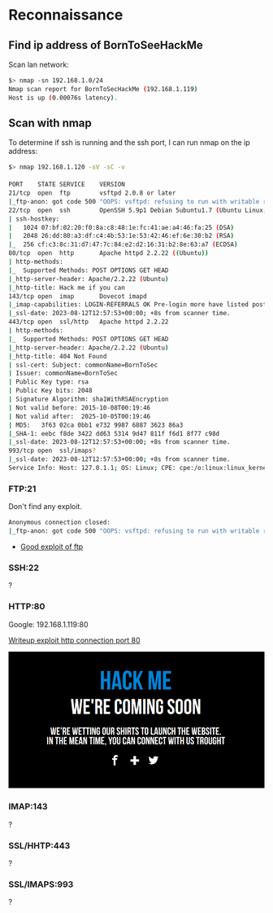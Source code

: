# Reconnaissance

## Find ip address of BornToSeeHackMe 

Scan lan network:

```bash
$> nmap -sn 192.168.1.0/24
Nmap scan report for BornToSecHackMe (192.168.1.119)
Host is up (0.00076s latency).
```

## Scan with nmap

To determine if ssh is running and the ssh port, I can run nmap on the ip address:

```bash
$> nmap 192.168.1.120 -sV -sC -v

PORT    STATE SERVICE    VERSION
21/tcp  open  ftp        vsftpd 2.0.8 or later
|_ftp-anon: got code 500 "OOPS: vsftpd: refusing to run with writable root inside chroot()".
22/tcp  open  ssh        OpenSSH 5.9p1 Debian 5ubuntu1.7 (Ubuntu Linux; protocol 2.0)
| ssh-hostkey: 
|   1024 07:bf:02:20:f0:8a:c8:48:1e:fc:41:ae:a4:46:fa:25 (DSA)
|   2048 26:dd:80:a3:df:c4:4b:53:1e:53:42:46:ef:6e:30:b2 (RSA)
|_  256 cf:c3:8c:31:d7:47:7c:84:e2:d2:16:31:b2:8e:63:a7 (ECDSA)
80/tcp  open  http       Apache httpd 2.2.22 ((Ubuntu))
| http-methods: 
|_  Supported Methods: POST OPTIONS GET HEAD
|_http-server-header: Apache/2.2.22 (Ubuntu)
|_http-title: Hack me if you can
143/tcp open  imap       Dovecot imapd
|_imap-capabilities: LOGIN-REFERRALS OK Pre-login more have listed post-login SASL-IR LITERAL+ ENABLE LOGINDISABLEDA0001 IMAP4rev1 ID IDLE capabilities STARTTLS
|_ssl-date: 2023-08-12T12:57:53+00:00; +8s from scanner time.
443/tcp open  ssl/http   Apache httpd 2.2.22
| http-methods: 
|_  Supported Methods: POST OPTIONS GET HEAD
|_http-server-header: Apache/2.2.22 (Ubuntu)
|_http-title: 404 Not Found
| ssl-cert: Subject: commonName=BornToSec
| Issuer: commonName=BornToSec
| Public Key type: rsa
| Public Key bits: 2048
| Signature Algorithm: sha1WithRSAEncryption
| Not valid before: 2015-10-08T00:19:46
| Not valid after:  2025-10-05T00:19:46
| MD5:   3f63 02ca 0bb1 e732 9987 6887 3623 86a3
|_SHA-1: eebc f8de 3422 dd63 5314 9d47 811f f6d1 8f77 c98d
|_ssl-date: 2023-08-12T12:57:53+00:00; +8s from scanner time.
993/tcp open  ssl/imaps?
|_ssl-date: 2023-08-12T12:57:53+00:00; +8s from scanner time.
Service Info: Host: 127.0.1.1; OS: Linux; CPE: cpe:/o:linux:linux_kernel
```

### FTP:21

Don't find any exploit.

```bash
Anonymous connection closed:
|_ftp-anon: got code 500 "OOPS: vsftpd: refusing to run with writable root inside chroot()".
```

- [Good exploit of ftp](https://medium.com/@kubotortech/pentesting-exploiting-ftp-cba8ec81968e)

### SSH:22

?

### HTTP:80

Google: 192.168.1.119:80

[Writeup exploit http connection port 80](/writeup_http.md)

![website img](/README/hackme.png)

### IMAP:143

?

### SSL/HHTP:443

?

### SSL/IMAPS:993

?

